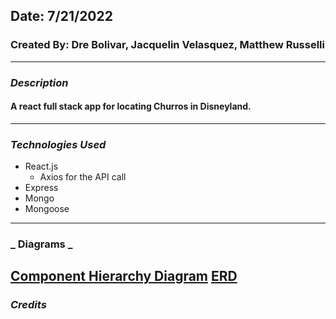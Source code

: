 ## Date: 7/21/2022

### Created By: Dre Bolivar, Jacquelin Velasquez, Matthew Russelli

---

### **_Description_**

#### A react full stack app for locating Churros in Disneyland.

---

### **_Technologies Used_**

- React.js
  - Axios for the API call
- Express
- Mongo
- Mongoose

---
### **_ Diagrams _**
[Component Hierarchy Diagram](https://imgur.com/a/8X3y0PH)
[ERD](https://imgur.com/lCQI5vU)
---

### **_Credits_**